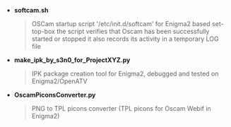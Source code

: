 + **softcam.sh**
   > OSCam startup script '/etc/init.d/softcam' for Enigma2 based set-top-box
   > the script verifies that Oscam has been successfully started or stopped
   > it also records its activity in a temporary LOG file

+ **make_ipk_by_s3n0_for_ProjectXYZ.py**
   > IPK package creation tool for Enigma2, debugged and tested on Enigma2/OpenATV

+ **OscamPiconsConverter.py**
   > PNG to TPL picons converter (TPL picons for Oscam Webif in Enigma2)
